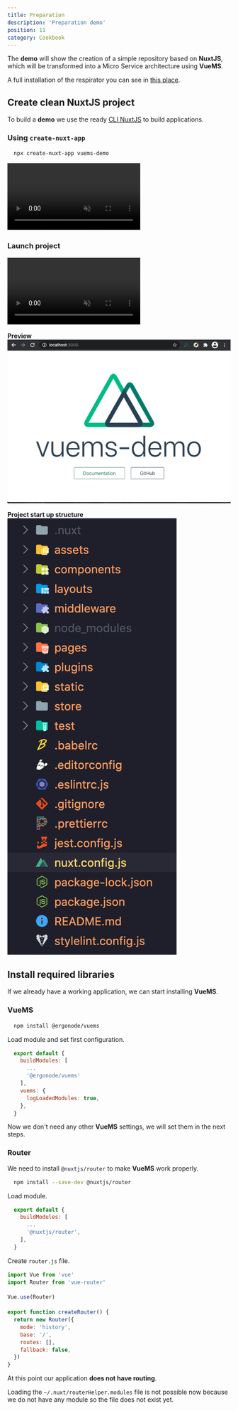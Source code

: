 ```yaml
---
title: Preparation
description: 'Preparation demo'
position: 11
category: Cookbook
---
```


The **demo** will show the creation of a simple repository based on **NuxtJS**,
which will be transformed into a Micro Service architecture using **VueMS**.

<alert type="info">
  A full installation of the respirator you can see in <a href="https://github.com/ergonode/vuems-demo" target="_blank">this place</a>.
</alert>


## Create clean NuxtJS project

To build a **demo** we use the ready [CLI NuxtJS][nuxt-cli] to build applications.


### Using `create-nuxt-app`

```bash
  npx create-nuxt-app vuems-demo
```
<video playsinline controls muted>
  <source src="demo/video/nuxt-install-process.mov" type="video/mp4" />
</video>

### Launch project

<video playsinline controls muted>
  <source src="demo/video/nuxt-server-start.mov" type="video/mp4" />
</video>

**Preview**
<img src="demo/image/demo-start.png" alt="Start demo">

**Project start up structure**
<alert type="info" align="center">
      <img src="demo/image/demo-structure-init.png" alt="Init directory structure"/>
</alert>

## Install required libraries

If we already have a working application, we can start installing **VueMS**.

### VueMS

```bash
  npm install @ergonode/vuems
```

Load module and set first configuration.

```javascript [nuxt.config.js]
  export default {
    buildModules: [
      ...
      '@ergonode/vuems'
    ],
    vuems: {
      logLoadedModules: true,
    },
  }
```
<alert type="info">
  Now we don't need any other <b>VueMS</b> settings, we will set them in the next steps.
</alert>


### Router

We need to install `@nuxtjs/router` to make **VueMS** work properly.


```bash
  npm install --save-dev @nuxtjs/router
```

Load module.

```javascript [nuxt.config.js]
  export default {
    buildModules: [
      ...
      '@nuxtjs/router',
    ],
  }
```

Create `router.js` file.

```javascript [router.js]
import Vue from 'vue'
import Router from 'vue-router'

Vue.use(Router)

export function createRouter() {
  return new Router({
    mode: 'history',
    base: '/',
    routes: [],
    fallback: false,
  })
}
```

<alert type="warning">
  At this point our application <b>does not have routing</b>.

  Loading the <code>~/.nuxt/routerHelper.modules</code> file is not possible now because we do not have any module so the file does not exist yet.
</alert>


[nuxt-cli]: https://nuxtjs.org/docs/2.x/get-started/installation
